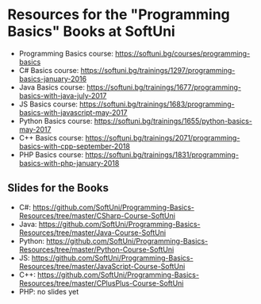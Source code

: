 # Resources for the "Programming Basics" Books at SoftUni
 - Programming Basics course: https://softuni.bg/courses/programming-basics
 - C# Basics course: https://softuni.bg/trainings/1297/programming-basics-january-2016
 - Java Basics course: https://softuni.bg/trainings/1677/programming-basics-with-java-july-2017
 - JS Basics course: https://softuni.bg/trainings/1683/programming-basics-with-javascript-may-2017
 - Python Basics course: https://softuni.bg/trainings/1655/python-basics-may-2017
 - C++ Basics course: https://softuni.bg/trainings/2071/programming-basics-with-cpp-september-2018
 - PHP Basics course: https://softuni.bg/trainings/1831/programming-basics-with-php-january-2018

## Slides for the Books
 - C#: https://github.com/SoftUni/Programming-Basics-Resources/tree/master/CSharp-Course-SoftUni
 - Java: https://github.com/SoftUni/Programming-Basics-Resources/tree/master/Java-Course-SoftUni
 - Python: https://github.com/SoftUni/Programming-Basics-Resources/tree/master/Python-Course-SoftUni
 - JS: https://github.com/SoftUni/Programming-Basics-Resources/tree/master/JavaScript-Course-SoftUni
 - C++: https://github.com/SoftUni/Programming-Basics-Resources/tree/master/CPlusPlus-Course-SoftUni
 - PHP: no slides yet
